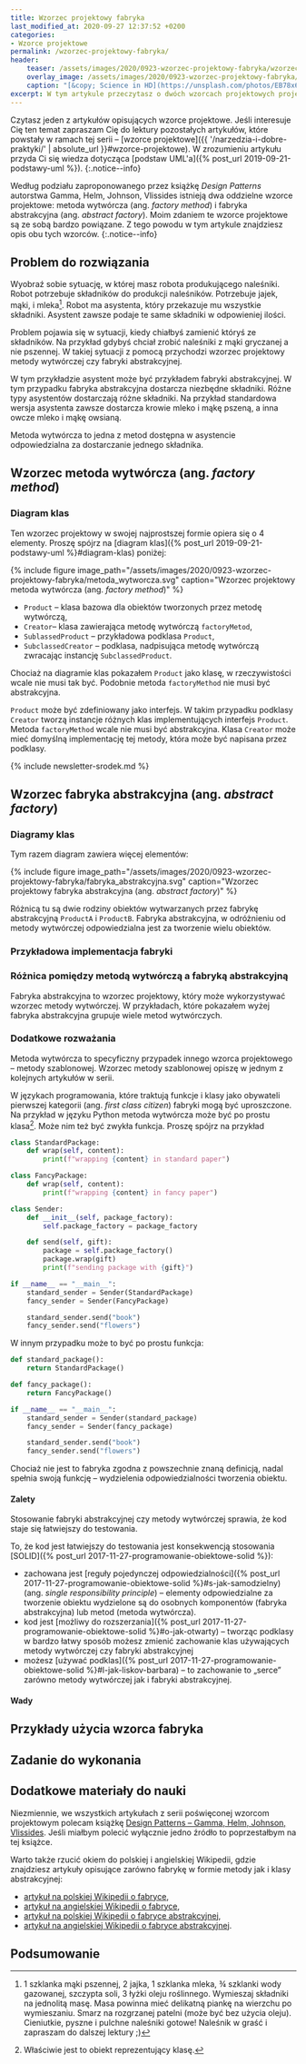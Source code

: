 ```yaml
---
title: Wzorzec projektowy fabryka
last_modified_at: 2020-09-27 12:37:52 +0200
categories:
- Wzorce projektowe
permalink: /wzorzec-projektowy-fabryka/
header:
    teaser: /assets/images/2020/0923-wzorzec-projektowy-fabryka/wzorzec_projektowy_fabryka_artykul.jpg
    overlay_image: /assets/images/2020/0923-wzorzec-projektowy-fabryka/wzorzec_projektowy_fabryka_artykul.jpg
    caption: "[&copy; Science in HD](https://unsplash.com/photos/EB78x6KzQjY)"
excerpt: W tym artykule przeczytasz o dwóch wzorcach projektowych projektowych – o metodzie wytwórczej i fabryce abstrakcyjnej. Na przykładach pokażę Ci sposób użycia tych wzorców. Diagramy UML pomogą Ci zrozumieć relację pomiędzy klasami w tych wzorcach projektowych. Pokażę Ci różnice pomiędzy metodą wytwórczą a fabryką abstrakcyjną. Ćwiczenie zawarte na końcu artykułu pozwoli Ci sprawdzić zdobytą wiedzę w praktyce.
---
```


Czytasz jeden z artykułów opisujących wzorce projektowe. Jeśli interesuje Cię ten temat zapraszam Cię do lektury pozostałych artykułów, które powstały w ramach tej serii – [wzorce projektowe]({{ '/narzedzia-i-dobre-praktyki/' | absolute_url }}#wzorce-projektowe). W zrozumieniu artykułu przyda Ci się wiedza dotycząca [podstaw UML'a]({% post_url 2019-09-21-podstawy-uml %}).
{:.notice--info}

Według podziału zaproponowanego przez książkę _Design Patterns_ autorstwa Gamma, Helm, Johnson, Vlissides istnieją dwa oddzielne wzorce projektowe: metoda wytwórcza (ang. _factory method_) i fabryka abstrakcyjna (ang. _abstract factory_). Moim zdaniem te wzorce projektowe są ze sobą bardzo powiązane. Z tego powodu w tym artykule znajdziesz opis obu tych wzorców.
{:.notice--info}

## Problem do rozwiązania

Wyobraź sobie sytuację, w której masz robota produkującego naleśniki. Robot potrzebuje składników do produkcji naleśników. Potrzebuje jajek, mąki, i mleka[^przepis]. Robot ma asystenta, który przekazuje mu wszystkie składniki. Asystent zawsze podaje te same składniki w odpowieniej ilości.

Problem pojawia się w sytuacji, kiedy chiałbyś zamienić któryś ze składników. Na przykład gdybyś chciał zrobić naleśniki z mąki gryczanej a nie pszennej. W takiej sytuacji z pomocą przychodzi wzorzec projektowy metody wytwórczej czy fabryki abstrakcyjnej.

W tym przykładzie asystent może być przykładem fabryki abstrakcyjnej. W tym przypadku fabryka abstrakcyjna dostarcza niezbędne składniki. Różne typy asystentów dostarczają różne składniki. Na przykład standardowa wersja asystenta zawsze dostarcza krowie mleko i mąkę pszeną, a inna owcze mleko i mąkę owsianą.

Metoda wytwórcza to jedna z metod dostępna w asystencie odpowiedzialna za dostarczanie jednego składnika.

[^przepis]: 1 szklanka mąki pszennej, 2 jajka, 1 szklanka mleka, ¾ szklanki wody gazowanej, szczypta soli, 3 łyżki oleju roślinnego. Wymieszaj składniki na jednolitą masę. Masa powinna mieć delikatną piankę na wierzchu po wymieszaniu. Smarz na rozgrzanej patelni (może być bez użycia oleju). Cieniutkie, pyszne i pulchne naleśniki gotowe! Naleśnik w graść i zapraszam do dalszej lektury ;)

## Wzorzec metoda wytwórcza (ang. _factory method_)

### Diagram klas

Ten wzorzec projektowy w swojej najprostszej formie opiera się o 4 elementy. Proszę spójrz na [diagram klas]({% post_url 2019-09-21-podstawy-uml %}#diagram-klas) poniżej:

{% include figure image_path="/assets/images/2020/0923-wzorzec-projektowy-fabryka/metoda_wytworcza.svg" caption="Wzorzec projektowy metoda wytwórcza (ang. _factory method_)" %}

* `Product` – klasa bazowa dla obiektów tworzonych przez metodę wytwórczą,
* `Creator`– klasa zawierająca metodę wytwórczą `factoryMetod`,
* `SublassedProduct` – przykładowa podklasa `Product`,
* `SubclassedCreator` – podklasa, nadpisująca metodę wytwórczą zwracając instancję `SubclassedProduct`.

Chociaż na diagramie klas pokazałem `Product` jako klasę, w rzeczywistości wcale nie musi tak być. Podobnie metoda `factoryMethod` nie musi być abstrakcyjna.

`Product` może być zdefiniowany jako interfejs. W takim przypadku podklasy `Creator` tworzą instancje różnych klas implementujących interfejs `Product`. Metoda `factoryMethod` wcale nie musi być abstrakcyjna. Klasa `Creator` może mieć domyślną implementację tej metody, która może być napisana przez podklasy.

{% include newsletter-srodek.md %}

## Wzorzec fabryka abstrakcyjna (ang. _abstract factory_)

### Diagramy klas

Tym razem diagram zawiera więcej elementów:

{% include figure image_path="/assets/images/2020/0923-wzorzec-projektowy-fabryka/fabryka_abstrakcyjna.svg" caption="Wzorzec projektowy fabryka abstrakcyjna (ang. _abstract factory_)" %}

Różnicą tu są dwie rodziny obiektów wytwarzanych przez fabrykę abstrakcyjną `ProductA` i `ProductB`. Fabryka abstrakcyjna, w odróżnieniu od metody wytwórczej odpowiedzialna jest za tworzenie wielu obiektów.

### Przykładowa implementacja fabryki

### Różnica pomiędzy metodą wytwórczą a fabryką abstrakcyjną

Fabryka abstrakcyjna to wzorzec projektowy, który może wykorzystywać wzorzec metody wytwórczej. W przykładach, które pokazałem wyżej fabryka abstrakcyjna grupuje wiele metod wytwórczych.

### Dodatkowe rozważania

Metoda wytwórcza to specyficzny przypadek innego wzorca projektowego – metody szablonowej. Wzorzec metody szablonowej opiszę w jednym z kolejnych artykułów w serii.

W językach programowania, które traktują funkcje i klasy jako obywateli pierwszej kategorii (ang. _first class citizen_) fabryki mogą być uproszczone. Na przykład w języku Python metoda wytwórcza może być po prostu klasa[^obiekt_klasy]. Może nim też być zwykła funkcja. Proszę spójrz na przykład

[^obiekt_klasy]: Właściwie jest to obiekt reprezentujący klasę.

```python
class StandardPackage:
    def wrap(self, content):
        print(f"wrapping {content} in standard paper")

class FancyPackage:
    def wrap(self, content):
        print(f"wrapping {content} in fancy paper")

class Sender:
    def __init__(self, package_factory):
        self.package_factory = package_factory

    def send(self, gift):
        package = self.package_factory()
        package.wrap(gift)
        print(f"sending package with {gift}")

if __name__ == "__main__":
    standard_sender = Sender(StandardPackage)
    fancy_sender = Sender(FancyPackage)

    standard_sender.send("book")
    fancy_sender.send("flowers")
```

W innym przypadku może to być po prostu funkcja:

```python
def standard_package():
    return StandardPackage()

def fancy_package():
    return FancyPackage()

if __name__ == "__main__":
    standard_sender = Sender(standard_package)
    fancy_sender = Sender(fancy_package)

    standard_sender.send("book")
    fancy_sender.send("flowers")
```

Chociaż nie jest to fabryka zgodna z powszechnie znaną definicją, nadal spełnia swoją funkcję – wydzielenia odpowiedzialności tworzenia obiektu.

#### Zalety

Stosowanie fabryki abstrakcyjnej czy metody wytwórczej sprawia, że kod staje się łatwiejszy do testowania.

To, że kod jest łatwiejszy do testowania jest konsekwencją stosowania [SOLID]({% post_url 2017-11-27-programowanie-obiektowe-solid %}):
* zachowana jest [reguły pojedynczej odpowiedzialności]({% post_url 2017-11-27-programowanie-obiektowe-solid %}#s-jak-samodzielny) (ang. _single responsibility principle_) – elementy odpowiedzialne za tworzenie obiektu wydzielone są do osobnych komponentów (fabryka abstrakcyjna) lub metod (metoda wytwórcza). 
* kod jest [możliwy do rozszerzania]({% post_url 2017-11-27-programowanie-obiektowe-solid %}#o-jak-otwarty) – tworząc podklasy w bardzo łatwy sposób możesz zmienić zachowanie klas używających metody wytwórczej czy fabryki abstrakcyjnej
* możesz [używać podklas]({% post_url 2017-11-27-programowanie-obiektowe-solid %}#l-jak-liskov-barbara) – to zachowanie to „serce” zarówno metody wytwórczej jak i fabryki abstrakcyjnej.

#### Wady

## Przykłady użycia wzorca fabryka

## Zadanie do wykonania

## Dodatkowe materiały do nauki

Niezmiennie, we wszystkich artykułach z serii poświęconej wzorcom projektowym polecam książkę [Design Patterns – Gamma, Helm, Johnson, Vlissides](https://www.amazon.com/gp/product/0201633612/). Jeśli miałbym polecić wyłącznie jedno źródło to poprzestałbym na tej książce.

Warto także rzucić okiem do polskiej i angielskiej Wikipedii, gdzie znajdziesz artykuły opisujące zarówno fabrykę w formie metody jak i klasy abstrakcyjnej:

- [artykuł na polskiej Wikipedii o fabryce](https://pl.wikipedia.org/wiki/Metoda_wytw%C3%B3rcza_(wzorzec_projektowy)),
- [artykuł na angielskiej Wikipedii o fabryce](https://en.wikipedia.org/wiki/Factory_method_pattern),
- [artykuł na polskiej Wikipedii o fabryce abstrakcyjnej](https://pl.wikipedia.org/wiki/Fabryka_abstrakcyjna_(wzorzec_projektowy)),
- [artykuł na angielskiej Wikipedii o fabryce abstrakcyjnej](
 https://en.wikipedia.org/wiki/Abstract_factory_pattern).

## Podsumowanie
